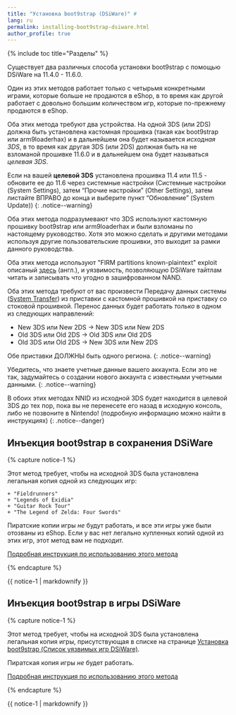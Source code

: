 ```yaml
---
title: "Установка boot9strap (DSiWare)" #
lang: ru
permalink: installing-boot9strap-dsiware.html
author_profile: true
---
```

{% include toc title="Разделы" %}

Существует два различных способа установки boot9strap с помощью DSiWare на 11.4.0 - 11.6.0.

Один из этих методов работает только с четырьмя конкретными играми, которые больше не продаются в eShop, в то время как другой работает с довольно большим количеством игр, которые по-прежнему продаются в eShop.

Оба этих метода требуют два устройства. На одной 3DS (или 2DS) должна быть установлена кастомная прошивка (такая как boot9strap или arm9loaderhax) и в дальнейшем она будет называется *исходная 3DS*, в то время как другая 3DS (или 2DS) должная быть на не взломаной прошивке 11.6.0 и в дальнейшем она будет называться *целевая 3DS*.

Если на вашей **целевой 3DS** установлена прошивка 11.4 или 11.5 - обновите ее до 11.6 через системные настройки (Системные настройки (System Settings), затем “Прочие настройки” (Other Settings), затем листайте ВПРАВО до конца и выберите пункт “Обновление” (System Update))
{: .notice--warning}

Оба этих метода подразумевают что 3DS используют кастомную прошивку boot9strap или arm9loaderhax и были взломаны по настоящему руководство. Хотя это можно сделать и другими методами используя другие пользовательские прошивки, это выходит за рамки данного руководства.

Оба этих метода используют "FIRM partitions known-plaintext" exploit описаный [здесь](https://www.3dbrew.org/wiki/3DS_System_Flaws) (англ.), и уязвимость, позволяющую DSiWare тайтлам читать и записывать что угодно в зашифрованном NAND.

Оба этих метода требуют от вас произвести Передачу данных системы ([System Transfer](http://en-americas-support.nintendo.com/app/answers/detail/a_id/13996/)) из приставки с кастомной прошивкой на приставку со стоковой прошивкой. Перенос данных будет работать *только* в одном из следующих направлений:    

  + New 3DS или New 2DS -> New 3DS или New 2DS    
  + Old 3DS или Old 2DS -> Old 3DS или Old 2DS    
  + Old 3DS или Old 2DS -> New 3DS или New 2DS    
  
Обе приставки ДОЛЖНЫ быть одного региона.
{: .notice--warning}

Убедитесь, что знаете учетные данные вашего аккаунта. Если это не так, задумайтесь о создании нового аккаунта с известными учетными данными.
{: .notice--warning}
  
В обоих этих методах NNID из исходной 3DS будет находится в целевой 3DS до тех пор, пока вы не перенесете его назад в исходную консоль, либо не позвоните в Nintendo! (подробную информацию можно найти в инструкциях)
{: .notice--danger}

## Инъекция boot9strap в сохранения DSiWare

{% capture notice-1 %}

Этот метод требует, чтобы на исходной 3DS была установлена легальная копия одной из следующих игр:
    
    + "Fieldrunners"
    + "Legends of Exidia"
    + "Guitar Rock Tour"
    + "The Legend of Zelda: Four Swords"
    
Пиратские копии игры *не* будут работать, и все эти игры уже были отозваны из eShop.
Если у вас нет легально купленных копий одной из этих игр, этот метод вам не подходит. 

[Подробная инструкция по использованию этого метода](installing-boot9strap-dsiware-save-injection)

{% endcapture %}

<div class="notice--success">{{ notice-1 | markdownify }}</div>

## Инъекция boot9strap в игры DSiWare

{% capture notice-1 %}

Этот метод требует, чтобы на исходной 3DS была установлена легальная копия игры, присутствующая в списке на странице [Установка boot9strap (Список уязвимых игр DSiWare)](installing-boot9strap-dsiware-game-injection-list).

Пиратская копия игры *не* будет работать.

[Подробная инструкция по использованию этого метода](installing-boot9strap-dsiware-game-injection)

{% endcapture %}

<div class="notice--success">{{ notice-1 | markdownify }}</div>